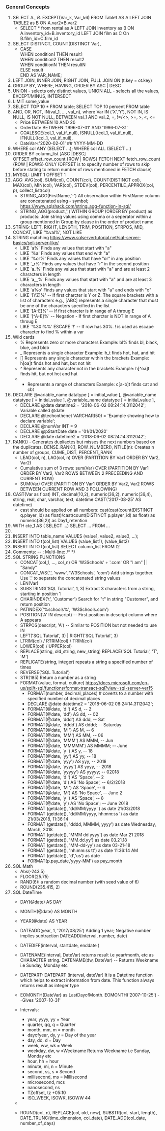 ### General Concepts
1. SELECT A.*, B.* EXCEPT(Var_k, Var_k6) FROM Table1 AS A LEFT JOIN TABLE2 as B ON A.var2=B.var2
   * SELECT * from rental as A LEFT JOIN inventory as B ON A.inventory_id=B.inventory_id LEFT JOIN film as C On B.film_id=C.film_id
2. SELECT DISTINCT, COUNT(DISTINCT Var), 
   * CASE </br>
    WHEN condition1 THEN result1 </br>
    WHEN condition2 THEN result2 </br>
    WHEN conditionN THEN resultN </br>
    ELSE result </br>
    END AS VAR_NAME; </br>
3. LEFT JOIN, INNER JOIN, RIGHT JOIN, FULL JOIN ON (t.key = ot.key)
4. GROUP BY, WHERE, HAVING, ORDER BY ASC | DESC
5. UNION - selects only distinct values, UNION ALL - selects all the values, EXCEPT/MINUS, INTERSECT
6. LIMIT some_value
7. SELECT TOP 10 * FROM table; SELECT TOP 10 percent FROM table
8. AND, OR, NOT, IN(val_1, ..., val_n), where Var IN ('X','Y'), NOT IN, IS NULL, IS NOT NULL, BETWEEN val_1 AND val_2, =, !=/<>, >=, >, <, <=
    * Price BETWEEN 10 AND 20
    * OrderDate BETWEEN '1996-07-01' AND '1996-07-31'
    * COALESCE(col_1, val_if_null), ISNULL((col_1, val_if_null), IFNULL((col_1, val_if_null),
    * DateVar<'2020-02-01' ## YYYY-MM-DD
9. WHERE col ANY (SELECT ...); WHERE col ALL (SELECT ...)
10. ORDER BY column_list [ASC |DESC] </br> OFFSET offset_row_count {ROW | ROWS} FETCH NEXT fetch_row_count {ROW | ROWS} ONLY (OFFSET is to specify number of rows to skip before stating to return number of rows mentioned in FETCH clause) 
11. MYSQL: LIMIT 1 OFFSET 1
12. AGG: AVG(col), SUM(col), COUNT(col), COUNT(DISTINCT col), MAX(col), MIN(col), VAR(col), STDEV(col), PERCENTILE_APPROX(col, p), collect_list(col)
    * STRING_AGG(FirstName,'-') All observation within FirstName column are concatenated using - symbol; https://www.sqlshack.com/string_agg-function-in-sql/
    * STRING_AGG(product,',') WITHIN GROUP (ORDER BY product) as products: Join string values using comma or a seperator within a group mentioned in Group by clause in the order of product name
13. STRING: LEFT, RIGHT, LENGTH, TRIM, POSITION, STRPOS, MID, CONCAT, LIKE '%val%', NOT LIKE
14. STRING matching https://www.sqlservertutorial.net/sql-server-basics/sql-server-like/
    * LIKE 'a%'	Finds any values that start with "a"
    * LIKE '%a'	Finds any values that end with "a"
    * LIKE '%or%'	Finds any values that have "or" in any position
    * LIKE '_r%'	Finds any values that have "r" in the second position
    * LIKE 'a_%'	Finds any values that start with "a" and are at least 2 characters in length
    * LIKE 'a__%'	Finds any values that start with "a" and are at least 3 characters in length
    * LIKE 'a%o'	Finds any values that start with "a" and ends with "o"
    * LIKE '[YZ]%' -- If first charcter is Y or Z. The square brackets with a list of characters e.g., [ABC] represents a single character that must be one of the characters specified in the list
    * LIKE '[A-E]%' -- If first charcter is in range of A throug E
    * LIKE '[^A-E]%' -- Negation -  If first charcter is NOT in range of A throug E
    * LIKE '%30!%%'  ESCAPE '!' -- If row has 30%. ! is used as escape character to find % within a var
15. Wild cards
    * %	Represents zero or more characters	Example: bl% finds bl, black, blue, and blob
    * _	Represents a single character	Example: h_t finds hot, hat, and hit
    * []	Represents any single character within the brackets	Example: h[oa]t finds hot and hat, but not hit
    * ^	Represents any character not in the brackets	Example: h[^oa]t finds hit, but not hot and hat
    * -	Represents a range of characters	Example: c[a-b]t finds cat and cbt
16. DECLARE @variable_name datatype [ = initial_value ], @variable_name datatype [ = initial_value ], @variable_name datatype [ = initial_value ],
    * DECLARE @date datetime2 = '2018-06-02 08:24:14.3112042'; Variable called @date
    * DECLARE @techonthenet VARCHAR(50) = 'Example showing how to declare variable';
    * DECLARE @numVar INT = 9
    * DECLARE @pStartDate date = '01/01/2020'
    * DECLARE @date datetime2 = '2018-06-02 08:24:14.3112042';
17. RANK() - Generates dupliactes but misses the next numbers based on the duplicates, DENSE_RANK(), ROW_NUMBER(), NTILE(n): Creates n number of groups, CUME_DIST, PERCENT_RANK
    * LEAD(col, n), LAG(col, n) OVER (PARTITION BY Var1 ORDER BY Var2, Var2)
    * Cumulative sum of 3 rows: sum(Var) OVER (PARTITION BY Var1 ORDER BY Var2, Var2 ROWS BETWEEN 2 PRECEEDING AND CURRENT ROW)
    * SUM(Var) OVER (PARTITION BY Var1 ORDER BY Var2, Var2 ROWS BETWEEN CURRENT ROW AND 3 FOLLOWING)
18. CAST(Var as float) INT, decimal(10,2), numeric(36,2), numeric(36,4), string, real, char, varchar, text, datetime CAST('2017-08-25' AS datetime)
    * cast should be applied on all numbers: cast(cast(count(DISTINCT q.player_id) as float)/cast(count(DISTINCT p.player_id) as float) as numeric(36,2)) as Day1_retention
23. WITH cte_1 AS ( SELECT ...) SELECT ... FROM ...
24. 
25. INSERT INTO table_name VALUES (value1, value2, value3, ...);
26. INSERT INTO t(col_list) VALUES (value_list1), (value_list2)
27. INSERT INTO t(col_list) SELECT column_list FROM t2
28. Comments: -- ; Multi-line: /*  */
29. SQL STRING FUNCTIONS 
    * CONCAT(col_1, ..., col_n)  OR 'W3Schools' + '.com' OR  "I am" || "Sandy"
    * CONCAT_WS('.', 'www', 'W3Schools', 'com')  Add strings together. Use '.' to separate the concatenated string values
    * LEN(Var)
    * SUBSTRING('SQL Tutorial', 1, 3)  Extract 3 characters from a string, starting in position 1
    * CHARINDEX('t', 'Customer') Search for "t" in string "Customer", and return position
    * PATINDEX('%schools%', 'W3Schools.com')
    * POSITION('A' IN descript) -- First position in descript column where A appears
    * STRPOS(descript, 'A') -- Similar to POSITION but not needed to use IN 
    * LEFT('SQL Tutorial', 3) | RIGHT('SQL Tutorial', 3)
    * LTRIM(col) / RTRIM(col) / TRIM(col)
    * LOWER(col) / UPPER(col)
    * REPLACE(string, old_string, new_string) REPLACE('SQL Tutorial', 'T', 'M') 
    * REPLICATE(string, integer) repeats a string a specified number of times
    * REVERSE('SQL Tutorial')
    * STR(185) Return a number as a string
    * FORMAT(value, format, culture)  https://docs.microsoft.com/en-us/sql/t-sql/functions/format-transact-sql?view=sql-server-ver15
      * FORMAT(number, decimal_places) # coverts to a number with specified number of decimal places
      * DECLARE @date datetime2 = '2018-06-02 08:24:14.3112042';
      * FORMAT(@date, 'd ') AS d,   -- 2
      * FORMAT(@date, 'dd') AS dd, -- 02
      * FORMAT(@date, 'ddd') AS ddd, -- Sat
      * FORMAT(@date, 'dddd') AS dddd; -- Saturday
      * FORMAT(@date, 'M ') AS M, -- 6
      * FORMAT(@date, 'MM') AS MM, -- 06
      * FORMAT(@date, 'MMM') AS MMM, -- Jun
      * FORMAT(@date, 'MMMMM') AS MMMM; --  June
      * FORMAT(@date, 'y ') AS y, -- 18
      * FORMAT(@date, 'yy') AS yy, -- 18
      * FORMAT(@date, 'yyy') AS yyy, -- 2018
      * FORMAT(@date, 'yyyy') AS yyyy, -- 2018
      * FORMAT(@date, 'yyyyy') AS yyyyy;  --  02018
      * FORMAT(@date, 'd ') AS 'Space', --  2
      * FORMAT(@date, 'd') AS 'No Space', -- 6/2/2018
      * FORMAT(@date, 'M ') AS 'Space', -- 6
      * FORMAT(@date, 'M') AS 'No Space', -- June 2
      * FORMAT(@date, 'y ') AS 'Space', -- 8
      * FORMAT(@date, 'y') AS 'No Space';  -- June 2018
      * FORMAT (getdate(), 'dd/MM/yyyy ') as date	21/03/2018
      * FORMAT (getdate(), 'dd/MM/yyyy, hh:mm:ss ') as date	21/03/2018, 11:36:14
      * FORMAT (getdate(), 'dddd, MMMM, yyyy') as date	Wednesday, March, 2018
      * FORMAT (getdate(), 'MMM dd yyyy') as date	Mar 21 2018
      * FORMAT (getdate(), 'MM.dd.yy') as date	03.21.18
      * FORMAT (getdate(), 'MM-dd-yy') as date	03-21-18
      * FORMAT (getdate(), 'hh:mm:ss tt') as date	11:36:14 AM
      * FORMAT (getdate(), 'd','us') as date    
      * FORMAT(p.pay_date,'yyyy-MM') as pay_month
30. SQL Math
    * Abs(-243.5)
    * FLOOR(25.75)
    * RAND(6): a random decimal number (with seed value of 6)
    * ROUND(235.415, 2)
31. SQL DateTime
    * DAY(@date) AS DAY
    * MONTH(@date) AS MONTH
    * YEAR(@date) AS YEAR
    * DATEADD(year, 1, '2017/08/25')  Adding 1 year; Negative number implies subtraction  DATEADD(interval, number, date)
    * DATEDIFF(interval, startdate, enddate )
    * DATENAME(interval, DateVar)  returns result i.e year/month, etc as CHARACTER string. DATENAME(dw, DateVar) -- Returns Weekname i.e Sunday, Monday etc
    * DATEPART: DATEPART (interval, dateVar)  It is a Datetime function which helps to extract information from date. This function always returns result as integer type
    * EOMONTH(DateVar) as LastDayofMonth. EOMONTH('2007-10-25') --Gives '2007-10-31'
    * Intervals:
      * year, yyyy, yy = Year
      * quarter, qq, q = Quarter
      * month, mm, m = month
      * dayofyear, dy, y = Day of the year
      * day, dd, d = Day
      * week, ww, wk = Week
      * weekday, dw, w =Weekname Returns Weekname i.e Sunday, Monday etc
      * hour, hh = hour
      * minute, mi, n = Minute
      * second, ss, s = Second
      * millisecond, ms = Millisecond
      * microsecond, mcs
      * nanosecond, ns
      * TZoffset, tz	+05:10
      * ISO_WEEK, ISOWK, ISOWW	44
    * 

    *   ROUND(col, n), REPLACE(col, old, new), SUBSTR(col, start, length),  DATE_TRUNC(time_dimension, col_date), DATE_ADD(col_date, number_of_days)
